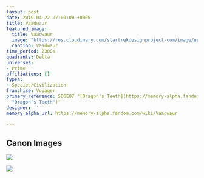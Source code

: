 ```yaml
---
layout: post
date: 2019-04-22 07:00:00 +0000
title: Vaadwaur
featured_image:
  title: Vaadwaur
  image: "https://res.cloudinary.com/startrekdesignproject-com/image/upload/v1555953856/Vaadwaur.png"
  caption: Vaadwaur
time_period: 2300s
quadrants: Delta
universes:
- Prime
affiliations: []
types:
- Species/Civilization
franchise: Voyager
primary_reference: S06E07 "[Dragon's Teeth](https://memory-alpha.fandom.com/wiki/Dragon%27s_Teeth
  "Dragon's Teeth")"
designer: ''
memory_alpha_url: https://memory-alpha.fandom.com/wiki/Vaadwaur

---
```

## Canon Images

![](https://res.cloudinary.com/startrekdesignproject-com/image/upload/v1555953856/Vaadwaur1.jpg)

![](https://res.cloudinary.com/startrekdesignproject-com/image/upload/v1555953856/Vaadwaur2.jpg)